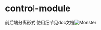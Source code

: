 # control-module
前后端分离形式
使用细节见doc文档![Monster](https://user-images.githubusercontent.com/85002296/207758571-c7357aa5-5746-488f-bd56-f0dd33c23e94.png)

